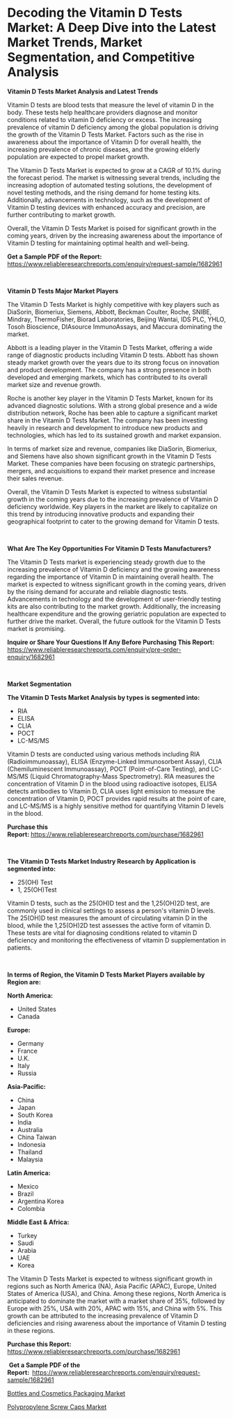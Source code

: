 <p><h1>Decoding the Vitamin D Tests Market: A Deep Dive into the Latest Market Trends, Market Segmentation, and Competitive Analysis</h1></p><p><strong>Vitamin D Tests Market Analysis and Latest Trends</strong></p>
<p><p>Vitamin D tests are blood tests that measure the level of vitamin D in the body. These tests help healthcare providers diagnose and monitor conditions related to vitamin D deficiency or excess. The increasing prevalence of vitamin D deficiency among the global population is driving the growth of the Vitamin D Tests Market. Factors such as the rise in awareness about the importance of Vitamin D for overall health, the increasing prevalence of chronic diseases, and the growing elderly population are expected to propel market growth.</p><p>The Vitamin D Tests Market is expected to grow at a CAGR of 10.1% during the forecast period. The market is witnessing several trends, including the increasing adoption of automated testing solutions, the development of novel testing methods, and the rising demand for home testing kits. Additionally, advancements in technology, such as the development of Vitamin D testing devices with enhanced accuracy and precision, are further contributing to market growth.</p><p>Overall, the Vitamin D Tests Market is poised for significant growth in the coming years, driven by the increasing awareness about the importance of Vitamin D testing for maintaining optimal health and well-being.</p></p>
<p><strong>Get a Sample PDF of the Report:&nbsp;</strong> <a href="https://www.reliableresearchreports.com/enquiry/request-sample/1682961">https://www.reliableresearchreports.com/enquiry/request-sample/1682961</a></p>
<p>&nbsp;</p>
<p><strong>Vitamin D Tests Major Market Players</strong></p>
<p><p>The Vitamin D Tests Market is highly competitive with key players such as DiaSorin, Biomeriux, Siemens, Abbott, Beckman Coulter, Roche, SNIBE, Mindray, ThermoFisher, Biorad Laboratories, Beijing Wantai, IDS PLC, YHLO, Tosoh Bioscience, DIAsource ImmunoAssays, and Maccura dominating the market.</p><p>Abbott is a leading player in the Vitamin D Tests Market, offering a wide range of diagnostic products including Vitamin D tests. Abbott has shown steady market growth over the years due to its strong focus on innovation and product development. The company has a strong presence in both developed and emerging markets, which has contributed to its overall market size and revenue growth.</p><p>Roche is another key player in the Vitamin D Tests Market, known for its advanced diagnostic solutions. With a strong global presence and a wide distribution network, Roche has been able to capture a significant market share in the Vitamin D Tests Market. The company has been investing heavily in research and development to introduce new products and technologies, which has led to its sustained growth and market expansion.</p><p>In terms of market size and revenue, companies like DiaSorin, Biomeriux, and Siemens have also shown significant growth in the Vitamin D Tests Market. These companies have been focusing on strategic partnerships, mergers, and acquisitions to expand their market presence and increase their sales revenue.</p><p>Overall, the Vitamin D Tests Market is expected to witness substantial growth in the coming years due to the increasing prevalence of Vitamin D deficiency worldwide. Key players in the market are likely to capitalize on this trend by introducing innovative products and expanding their geographical footprint to cater to the growing demand for Vitamin D tests.</p></p>
<p>&nbsp;</p>
<p><strong>What Are The Key Opportunities For Vitamin D Tests Manufacturers?</strong></p>
<p><p>The Vitamin D Tests market is experiencing steady growth due to the increasing prevalence of Vitamin D deficiency and the growing awareness regarding the importance of Vitamin D in maintaining overall health. The market is expected to witness significant growth in the coming years, driven by the rising demand for accurate and reliable diagnostic tests. Advancements in technology and the development of user-friendly testing kits are also contributing to the market growth. Additionally, the increasing healthcare expenditure and the growing geriatric population are expected to further drive the market. Overall, the future outlook for the Vitamin D Tests market is promising.</p></p>
<p><strong>Inquire or Share Your Questions If Any Before Purchasing This Report:</strong> <a href="https://www.reliableresearchreports.com/enquiry/pre-order-enquiry/1682961">https://www.reliableresearchreports.com/enquiry/pre-order-enquiry/1682961</a></p>
<p>&nbsp;</p>
<p><strong>Market Segmentation</strong></p>
<p><strong>The Vitamin D Tests Market Analysis by types is segmented into:</strong></p>
<p><ul><li>RIA</li><li>ELISA</li><li>CLIA</li><li>POCT</li><li>LC-MS/MS</li></ul></p>
<p><p>Vitamin D tests are conducted using various methods including RIA (Radioimmunoassay), ELISA (Enzyme-Linked Immunosorbent Assay), CLIA (Chemiluminescent Immunoassay), POCT (Point-of-Care Testing), and LC-MS/MS (Liquid Chromatography-Mass Spectrometry). RIA measures the concentration of Vitamin D in the blood using radioactive isotopes, ELISA detects antibodies to Vitamin D, CLIA uses light emission to measure the concentration of Vitamin D, POCT provides rapid results at the point of care, and LC-MS/MS is a highly sensitive method for quantifying Vitamin D levels in the blood.</p></p>
<p><strong>Purchase this Report:&nbsp;</strong><a href="https://www.reliableresearchreports.com/purchase/1682961">https://www.reliableresearchreports.com/purchase/1682961</a></p>
<p>&nbsp;</p>
<p><strong>The Vitamin D Tests Market Industry Research by Application is segmented into:</strong></p>
<p><ul><li>25(OH) Test</li><li>1, 25(OH)Test</li></ul></p>
<p><p>Vitamin D tests, such as the 25(OH)D test and the 1,25(OH)2D test, are commonly used in clinical settings to assess a person's vitamin D levels. The 25(OH)D test measures the amount of circulating vitamin D in the blood, while the 1,25(OH)2D test assesses the active form of vitamin D. These tests are vital for diagnosing conditions related to vitamin D deficiency and monitoring the effectiveness of vitamin D supplementation in patients.</p></p>
<p>&nbsp;</p>
<p><strong>In terms of Region, the Vitamin D Tests Market Players available by Region are:</strong></p>
<p>
    <p> <strong> North America: </strong>
        <ul>
            <li>United States</li>
            <li>Canada</li>
        </ul>
        </p> 
    <p> <strong> Europe: </strong>
        <ul>
            <li>Germany</li>
            <li>France</li>
            <li>U.K.</li>
            <li>Italy</li>
            <li>Russia</li>
        </ul>
        </p> 
    <p> <strong> Asia-Pacific: </strong>
        <ul>
            <li>China</li>
            <li>Japan</li>
            <li>South Korea</li>
            <li>India</li>
            <li>Australia</li>
            <li>China Taiwan</li>
            <li>Indonesia</li>
            <li>Thailand</li>
            <li>Malaysia</li>
        </ul>
        </p> 
    <p> <strong> Latin America: </strong>
        <ul>
            <li>Mexico</li>
            <li>Brazil</li>
            <li>Argentina Korea</li>
            <li>Colombia</li>
        </ul>
        </p> 
    <p> <strong> Middle East & Africa: </strong>
        <ul>
            <li>Turkey</li>
            <li>Saudi</li>
            <li>Arabia</li>
            <li>UAE</li>
            <li>Korea</li>
        </ul>
    </p>
    </p>
<p><p>The Vitamin D Tests Market is expected to witness significant growth in regions such as North America (NA), Asia Pacific (APAC), Europe, United States of America (USA), and China. Among these regions, North America is anticipated to dominate the market with a market share of 35%, followed by Europe with 25%, USA with 20%, APAC with 15%, and China with 5%. This growth can be attributed to the increasing prevalence of Vitamin D deficiencies and rising awareness about the importance of Vitamin D testing in these regions.</p></p>
<p><strong>Purchase this Report: </strong><a href="https://www.reliableresearchreports.com/purchase/1682961">https://www.reliableresearchreports.com/purchase/1682961</a></p>
<p>&nbsp;<strong>Get a Sample PDF of the Report:&nbsp;&nbsp;</strong><a href="https://www.reliableresearchreports.com/enquiry/request-sample/1682961">https://www.reliableresearchreports.com/enquiry/request-sample/1682961</a></p>
<p><strong></strong></p>
<p><p><a href="https://github.com/NorbertYates/Market-Research-Report-List-3/blob/main/bottles-and-cosmetics-packaging-market.md">Bottles and Cosmetics Packaging Market</a></p><p><a href="https://github.com/prosalinda88/Market-Research-Report-List-3/blob/main/polypropylene-screw-caps-market.md">Polypropylene Screw Caps Market</a></p></p>